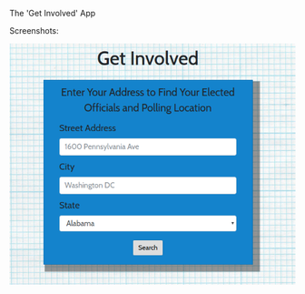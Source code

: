 The 'Get Involved' App

Screenshots:

![Alt text](https://github.com/ianedavery/Voting-location-app/blob/master/homepage.png)
